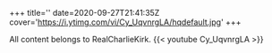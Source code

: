 +++
title=''
date=2020-09-27T21:41:35Z
cover='https://i.ytimg.com/vi/Cy_UqvnrgLA/hqdefault.jpg'
+++

All content belongs to RealCharlieKirk.
{{< youtube Cy_UqvnrgLA >}}
